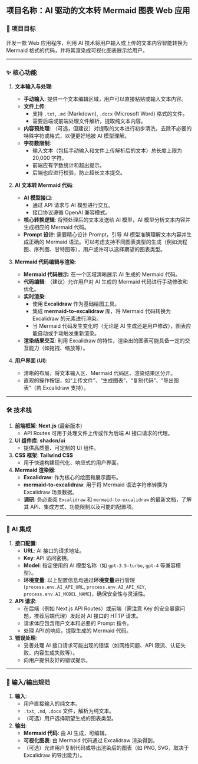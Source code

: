 ## 项目名称：AI 驱动的文本转 Mermaid 图表 Web 应用

### 🎯 项目目标

开发一款 Web 应用程序，利用 AI 技术将用户输入或上传的文本内容智能转换为 Mermaid 格式的代码，并将其渲染成可视化图表展示给用户。

---

### ✨ 核心功能

1. **文本输入与处理**:
    
    - **手动输入**: 提供一个文本编辑区域，用户可以直接粘贴或输入文本内容。
    - **文件上传**:
        - 支持 `.txt`, `.md` (Markdown), `.docx` (Microsoft Word) 格式的文件。
        - 需要后端或前端处理文件解析，提取纯文本内容。
    - **内容预处理**: （可选，但建议）对提取的文本进行初步清洗，去除不必要的特殊字符或格式，以便更好地被 AI 模型理解。
    - **字符数限制**:
        - 输入文本（包括手动输入和文件上传解析后的文本）总长度上限为 20,000 字符。
        - 前端应有字数统计和超出提示。
        - 后端也应进行校验，防止超长文本提交。
2. **AI 文本转 Mermaid 代码**:
    - **AI 模型接口**:
        - 通过 API 请求与 AI 模型进行交互。
        - 接口协议遵循 OpenAI 兼容模式。
    - **核心转换逻辑**: 将预处理后的文本发送给 AI 模型，AI 模型分析文本内容并生成相应的 Mermaid 代码。
    - **Prompt 设计**: 需要精心设计 Prompt，引导 AI 模型准确理解文本内容并生成正确的 Mermaid 语法。可以考虑支持不同图表类型的生成（例如流程图、序列图、甘特图等），用户或许可以选择期望的图表类型。
3. **Mermaid 代码编辑与渲染**:
    - **Mermaid 代码展示**: 在一个区域清晰展示 AI 生成的 Mermaid 代码。
    - **代码编辑**: （建议）允许用户对 AI 生成的 Mermaid 代码进行手动修改和优化。
    - **实时渲染**:
        - 使用 **Excalidraw** 作为基础绘图工具。
        - 集成 **mermaid-to-excalidraw** 库，将 Mermaid 代码转换为 Excalidraw 的元素进行渲染。
        - 当 Mermaid 代码发生变化时（无论是 AI 生成还是用户修改），图表应能自动或手动触发重新渲染。
    - **渲染结果交互**: 利用 Excalidraw 的特性，渲染出的图表可能具备一定的交互能力（如拖拽、缩放等）。
4. **用户界面 (UI)**:
    - 清晰的布局，将文本输入区、Mermaid 代码区、渲染结果区分开。
    - 直观的操作按钮，如“上传文件”、“生成图表”、“复制代码”、“导出图表”（若 Excalidraw 支持）。

---

### 🛠️ 技术栈

1. **前端框架**: **Next.js** (最新版本)
    - API Routes 可用于处理文件上传或作为后端 AI 接口请求的代理。
2. **UI 组件库**: **shadcn/ui**
    - 提供高质量、可定制的 UI 组件。
3. **CSS 框架**: **Tailwind CSS**
    - 用于快速构建现代化、响应式的用户界面。
4. **Mermaid 渲染器**:
    - **Excalidraw**: 作为核心的绘图和展示画布。
    - **mermaid-to-excalidraw**: 用于将 Mermaid 语法字符串转换为 Excalidraw 场景数据。
    - **调研**: 务必查阅 `Excalidraw` 和 `mermaid-to-excalidraw` 的最新文档，了解其 API、集成方式、功能限制以及可能的配置项。

---

### 🤖 AI 集成

1. **接口配置**:
    - **URL**: AI 接口的请求地址。
    - **Key**: API 访问密钥。
    - **Model**: 指定使用的 AI 模型名称（如 `gpt-3.5-turbo`, `gpt-4` 等兼容模型）。
    - **环境变量**: 以上配置信息均通过**环境变量**进行管理 (`process.env.AI_API_URL`, `process.env.AI_API_KEY`, `process.env.AI_MODEL_NAME`)，确保安全性与灵活性。
2. **API 请求**:
    - 在后端（例如 Next.js API Routes）或前端（需注意 Key 的安全暴露问题，推荐后端代理）发起对 AI 接口的 HTTP 请求。
    - 请求体应包含用户文本和必要的 Prompt 指令。
    - 处理 API 的响应，提取生成的 Mermaid 代码。
3. **错误处理**:
    - 妥善处理 AI 接口请求可能出现的错误（如网络问题、API 限流、认证失败、内容生成失败等）。
    - 向用户提供友好的错误提示。

---

### 📄 输入/输出规范

1. **输入**:
    - 用户直接输入的纯文本。
    - `.txt`, `.md`, `.docx` 文件，解析为纯文本。
    - （可选）用户选择期望生成的图表类型。
2. **输出**:
    - **Mermaid 代码**: 由 AI 生成，可编辑。
    - **可视化图表**: 由 Mermaid 代码通过 Excalidraw 渲染得到。
    - （可选）允许用户复制代码或导出渲染后的图表（如 PNG, SVG，取决于 Excalidraw 的导出能力）。